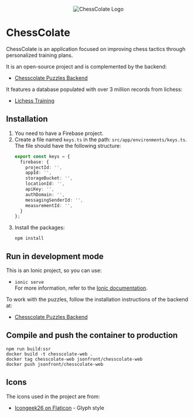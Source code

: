<p align="center">
  <img src="path/to/image.png" alt="ChessColate Logo">
</p>

# ChessColate

ChessColate is an application focused on improving chess tactics through personalized training plans.

It is an open-source project and is complemented by the backend:
- [Chesscolate Puzzles Backend](https://github.com/json-alzate/Chesscolate-puzzles-backend)

It features a database populated with over 3 million records from lichess:
- [Lichess Training](https://lichess.org/training)

## Installation

1. You need to have a Firebase project.
2. Create a file named `keys.ts` in the path: `src/app/environments/keys.ts`. The file should have the following structure:
    ```typescript
    export const keys = {
      firebase: {
        projectId: '',
        appId: '',
        storageBucket: '',
        locationId: '',
        apiKey: '',
        authDomain: '',
        messagingSenderId: '',
        measurementId: '',
      }
    };
    ```
3. Install the packages:
    ```
    npm install
    ```

## Run in development mode

This is an Ionic project, so you can use:
- `ionic serve`  
  For more information, refer to the [Ionic documentation](https://ionicframework.com/docs/).

To work with the puzzles, follow the installation instructions of the backend at:
- [Chesscolate Puzzles Backend](https://github.com/json-alzate/Chesscolate-puzzles-backend)

## Compile and push the container to production

```
npm run build:ssr
docker build -t chesscolate-web .
docker tag chesscolate-web jsonfront/chesscolate-web
docker push jsonfront/chesscolate-web
```

## Icons

The icons used in the project are from:
- [Icongeek26 on Flaticon](https://www.flaticon.com/authors/icongeek26) - Glyph style



